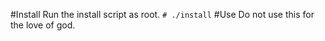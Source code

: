 #Install
Run the install script as root.
```# ./install```
#Use
Do not use this for the love of god.
